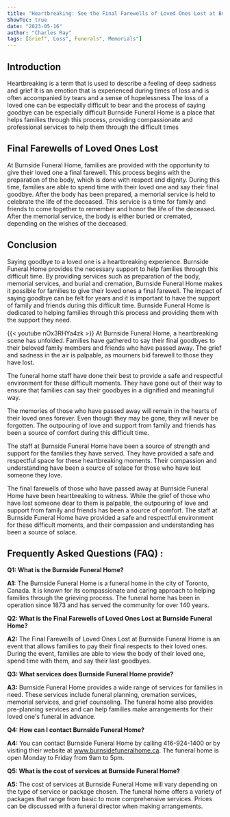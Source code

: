 ```yaml
---
title: "Heartbreaking: See the Final Farewells of Loved Ones Lost at Burnside Funeral Home"
ShowToc: true 
date: "2023-05-16"
author: "Charles Ray" 
tags: [Grief", Loss", Funerals", Memorials"]
---
```

## Introduction 

Heartbreaking is a term that is used to describe a feeling of deep sadness and grief It is an emotion that is experienced during times of loss and is often accompanied by tears and a sense of hopelessness The loss of a loved one can be especially difficult to bear and the process of saying goodbye can be especially difficult Burnside Funeral Home is a place that helps families through this process, providing compassionate and professional services to help them through the difficult times 

## Final Farewells of Loved Ones Lost

At Burnside Funeral Home, families are provided with the opportunity to give their loved one a final farewell. This process begins with the preparation of the body, which is done with respect and dignity. During this time, families are able to spend time with their loved one and say their final goodbye. After the body has been prepared, a memorial service is held to celebrate the life of the deceased. This service is a time for family and friends to come together to remember and honor the life of the deceased. After the memorial service, the body is either buried or cremated, depending on the wishes of the deceased. 

## Conclusion

Saying goodbye to a loved one is a heartbreaking experience. Burnside Funeral Home provides the necessary support to help families through this difficult time. By providing services such as preparation of the body, memorial services, and burial and cremation, Burnside Funeral Home makes it possible for families to give their loved ones a final farewell. The impact of saying goodbye can be felt for years and it is important to have the support of family and friends during this difficult time. Burnside Funeral Home is dedicated to helping families through this process and providing them with the support they need.

{{< youtube nOx3RHYa4zk >}} 
At Burnside Funeral Home, a heartbreaking scene has unfolded. Families have gathered to say their final goodbyes to their beloved family members and friends who have passed away. The grief and sadness in the air is palpable, as mourners bid farewell to those they have lost.

The funeral home staff have done their best to provide a safe and respectful environment for these difficult moments. They have gone out of their way to ensure that families can say their goodbyes in a dignified and meaningful way.

The memories of those who have passed away will remain in the hearts of their loved ones forever. Even though they may be gone, they will never be forgotten. The outpouring of love and support from family and friends has been a source of comfort during this difficult time.

The staff at Burnside Funeral Home have been a source of strength and support for the families they have served. They have provided a safe and respectful space for these heartbreaking moments. Their compassion and understanding have been a source of solace for those who have lost someone they love.

The final farewells of those who have passed away at Burnside Funeral Home have been heartbreaking to witness. While the grief of those who have lost someone dear to them is palpable, the outpouring of love and support from family and friends has been a source of comfort. The staff at Burnside Funeral Home have provided a safe and respectful environment for these difficult moments, and their compassion and understanding has been a source of solace.

## Frequently Asked Questions (FAQ) :
**Q1: What is the Burnside Funeral Home?**

**A1:** The Burnside Funeral Home is a funeral home in the city of Toronto, Canada. It is known for its compassionate and caring approach to helping families through the grieving process. The funeral home has been in operation since 1873 and has served the community for over 140 years.

**Q2: What is the Final Farewells of Loved Ones Lost at Burnside Funeral Home?**

**A2:** The Final Farewells of Loved Ones Lost at Burnside Funeral Home is an event that allows families to pay their final respects to their loved ones. During the event, families are able to view the body of their loved one, spend time with them, and say their last goodbyes. 

**Q3: What services does Burnside Funeral Home provide?**

**A3:** Burnside Funeral Home provides a wide range of services for families in need. These services include funeral planning, cremation services, memorial services, and grief counseling. The funeral home also provides pre-planning services and can help families make arrangements for their loved one's funeral in advance. 

**Q4: How can I contact Burnside Funeral Home?**

**A4:** You can contact Burnside Funeral Home by calling 416-924-1400 or by visiting their website at www.burnsidefuneralhome.ca. The funeral home is open Monday to Friday from 9am to 5pm.

**Q5: What is the cost of services at Burnside Funeral Home?**

**A5:** The cost of services at Burnside Funeral Home will vary depending on the type of service or package chosen. The funeral home offers a variety of packages that range from basic to more comprehensive services. Prices can be discussed with a funeral director when making arrangements.



